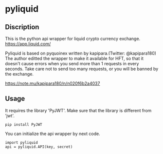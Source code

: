# pyliquid

## Discription

This is the python api wrapper for liquid crypto currency exchange.
https://app.liquid.com/

Pyliquid is based on pyquoinex written by kapipara.(Twitter: @kapipara180)
The author editted the wrapper to make it available for HFT, so that it doesn't
cause errors when you send more than 1 requests in every seconds. 
Take care not to send too many requests, or you will be banned by the exchange.

https://note.mu/kapipara180/n/n020f6b2a4037

## Usage

It requires the library 'PyJWT'. Make sure that the library is different from 
'jwt'.

```
pip install PyJWT
```
You can initialize the api wrapper by next code.

```
import pyliquid
api = pyliquid.API(key, secret)
```

